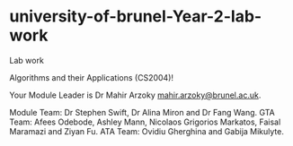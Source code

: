 # university-of-brunel-Year-2-lab-work
Lab work 

Algorithms and their Applications (CS2004)!

Your Module Leader is Dr Mahir Arzoky <mahir.arzoky@brunel.ac.uk>.

Module Team: Dr Stephen Swift, Dr Alina Miron and Dr Fang Wang.
GTA Team: Afees Odebode, Ashley Mann, Nicolaos Grigorios Markatos, Faisal Maramazi and Ziyan Fu.
ATA Team: Ovidiu Gherghina and Gabija Mikulyte.
